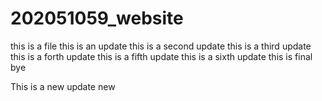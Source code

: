 # 202051059_website
this is a file 
this is an update
this is a second update
this is a third update
this is a forth update
this is a fifth update
this is a sixth update
this is final bye


This is a new update new
